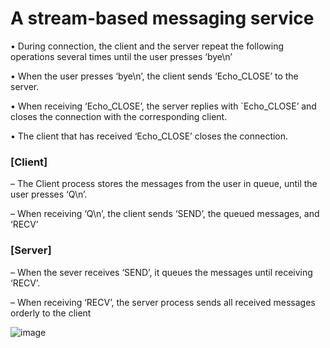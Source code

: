 # A stream-based messaging service

• During connection, the client and the server repeat the following 
operations several times until the user presses ‘bye\n’

• When the user presses ‘bye\n’, the client sends ‘Echo_CLOSE’ to the 
server.

• When receiving ‘Echo_CLOSE’, the server replies with `Echo_CLOSE’ 
and closes the connection with the corresponding client.

• The client that has received ‘Echo_CLOSE’ closes the connection.

### [Client]
– The Client process stores the messages from the user in queue, until the user 
presses ‘Q\n’.

– When receiving ‘Q\n’, the client sends ‘SEND’, the queued messages, and ‘RECV’

### [Server]
– When the sever receives ‘SEND’, it queues the messages until receiving ‘RECV’. 

– When receiving ‘RECV’, the server process sends all received messages orderly to 
the client


![image](https://github.com/minseo25/PA1/assets/52146976/9fae4631-bb2d-48c8-8f09-6bddb7c016c8)
